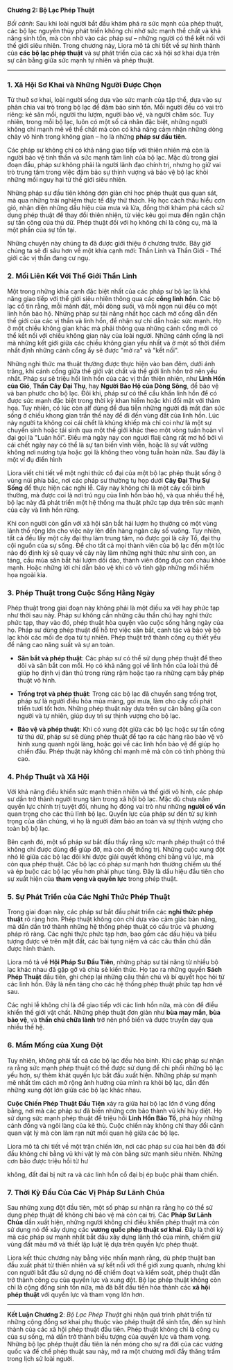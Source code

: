 **Chương 2: Bộ Lạc Phép Thuật**

*Bối cảnh*: Sau khi loài người bắt đầu khám phá ra sức mạnh của phép thuật, các bộ lạc nguyên thủy phát triển không chỉ nhờ sức mạnh thể chất và khả năng sinh tồn, mà còn nhờ vào các pháp sư – những người có thể kết nối với thế giới siêu nhiên. Trong chương này, Liora mô tả chi tiết về sự hình thành của **các bộ lạc phép thuật** và sự phát triển của các xã hội sơ khai dựa trên sự cân bằng giữa sức mạnh tự nhiên và phép thuật.

---

### **1. Xã Hội Sơ Khai và Những Người Được Chọn**

Từ thuở sơ khai, loài người sống dựa vào sức mạnh của tập thể, dựa vào sự phân chia vai trò trong bộ lạc để đảm bảo sinh tồn. Mỗi người đều có vai trò riêng: kẻ săn mồi, người thu lượm, người bảo vệ, và người chăm sóc. Tuy nhiên, trong mỗi bộ lạc, luôn có một số cá nhân đặc biệt, những người không chỉ mạnh mẽ về thể chất mà còn có khả năng cảm nhận những dòng chảy vô hình trong không gian – họ là những **pháp sư đầu tiên**.

Các pháp sư không chỉ có khả năng giao tiếp với thiên nhiên mà còn là người bảo vệ tinh thần và sức mạnh tâm linh của bộ lạc. Mặc dù trong giai đoạn đầu, pháp sư không phải là người lãnh đạo chính trị, nhưng họ giữ vai trò trung tâm trong việc đảm bảo sự thịnh vượng và bảo vệ bộ lạc khỏi những mối nguy hại từ thế giới siêu nhiên.

Những pháp sư đầu tiên không đơn giản chỉ học phép thuật qua quan sát, mà qua những trải nghiệm thực tế đầy thử thách. Họ học cách thấu hiểu cơn gió, nhận diện những dấu hiệu của mưa và lửa, đồng thời khám phá cách sử dụng phép thuật để thay đổi thiên nhiên, từ việc kêu gọi mưa đến ngăn chặn sự tấn công của thú dữ. Phép thuật đối với họ không chỉ là công cụ, mà là một phần của sự tồn tại.

Những chuyện này chúng ta đã được giới thiệu ở chương trước. Bây giờ chúng ta sẽ đi sâu hơn về một khía cạnh mới: Thần Linh và Thần Giới - Thế giới các vị thần đang cư ngụ.

### **2. Mối Liên Kết Với Thế Giới Thần Linh**

Một trong những khía cạnh đặc biệt nhất của các pháp sư bộ lạc là khả năng giao tiếp với thế giới siêu nhiên thông qua các **cổng linh hồn**. Các bộ lạc cổ tin rằng, mỗi mảnh đất, mỗi dòng suối, và mỗi ngọn núi đều có một linh hồn bảo hộ. Những pháp sư tài năng nhất học cách mở cổng dẫn đến thế giới của các vị thần và linh hồn, để nhận sự chỉ dẫn hoặc sức mạnh. Họ ở một chiều không gian khác mà phải thông qua những cánh cổng mới có thể kết nối với chiều không gian này của loài người. Những cánh cổng là nơi mà những kết giới giữa các chiều không gian yếu nhất và ở một số thời điểm nhất định những cánh cổng ấy sẽ được "mở ra" và "kết nối".

Những nghi thức ma thuật thường được thực hiện vào ban đêm, dưới ánh trăng, khi cánh cổng giữa thế giới vật chất và thế giới linh hồn trở nên yếu nhất. Pháp sư sẽ triệu hồi linh hồn của các vị thần thiên nhiên, như **Linh Hồn của Gió**, **Thần Cây Đại Thụ**, hay **Người Bảo Hộ của Dòng Sông**, để bảo vệ và ban phước cho bộ lạc. Đôi khi, pháp sư có thể cầu khấn linh hồn để có được sức mạnh đặc biệt trong thời kỳ khan hiếm hoặc khi đối mặt với thảm họa. Tuy nhiên, có lúc còn alf dùng để đua tiễn những người đã mất đàn sức sống ở chiều khong gian trần thế này để đi đến vùng đất của linh hồn. Lúc này người ta không coi cái chết là khủng khiếp mà chỉ coi như là một sự chuyển sinh hoặc tái sinh qua một thế giới khác theo một vòng tuần hoàn vĩ đại gọi là "Luân hồi". Điều mà ngày nay con ngươi flaij càng rất mơ hồ bởi vì cái chết ngày nay có thể là sự tan biến vĩnh viễn, hoặc là sự vất vưởng không nơi nương tựa hoặc gọi là không theo vòng tuần hoàn nữa. Sau đây là một ví đụ điển hình

Liora viết chi tiết về một nghi thức cổ đại của một bộ lạc phép thuật sống ở vùng núi phía bắc, nơi các pháp sư thường tụ họp dưới **Cây Đại Thụ Sự Sống** để thực hiện các nghi lễ. Cây này không chỉ là một cây cối bình thường, mà được coi là nơi trú ngụ của linh hồn bảo hộ, và qua nhiều thế hệ, bộ lạc này đã phát triển một hệ thống ma thuật phức tạp dựa trên sức mạnh của cây và linh hồn rừng.

Khi con người còn gắn với xã hội săn bắt hái lượm họ thường có một vùng lãnh thổ rộng lớn cho việc này lên đến hàng ngàn cây số vuông. Tuy nhiên, tất cả đều lấy một cây đại thụ làm trung tâm, nó được gọi là cây Tổ, đại thụ cội nguồn của sự sống. Để cho tất cả mọi thành viên của bộ lạc đến một lúc nào đó định kỳ sẽ quay về cây này làm những nghi thức như sinh con, an táng, cầu mùa săn bắt hái lượm dồi dào, thành viên đông đục con cháu khỏe mạnh. Hoặc những lời chỉ dẫn bảo vệ khi có vô tình gặp những mối hiểm họa ngoài kia.

### **3. Phép Thuật trong Cuộc Sống Hằng Ngày**

Phép thuật trong giai đoạn này không phải là một điều xa vời hay phức tạp như thời sau này. Pháp sư không cần những câu thần chú hay nghi thức phức tạp, thay vào đó, phép thuật hòa quyện vào cuộc sống hằng ngày của họ. Pháp sư dùng phép thuật để hỗ trợ việc săn bắt, canh tác và bảo vệ bộ lạc khỏi các mối đe dọa từ tự nhiên. Phép thuật trở thành công cụ thiết yếu để nâng cao năng suất và sự an toàn.

- **Săn bắt và phép thuật**: Các pháp sư có thể sử dụng phép thuật để theo dõi và săn bắt con mồi. Họ có khả năng gọi về linh hồn của loài thú để giúp họ định vị đàn thú trong rừng rậm hoặc tạo ra những cạm bẫy phép thuật vô hình.

- **Trồng trọt và phép thuật**: Trong các bộ lạc đã chuyển sang trồng trọt, pháp sư là người điều hòa mùa màng, gọi mưa, làm cho cây cối phát triển tươi tốt hơn. Những phép thuật này dựa trên sự cân bằng giữa con người và tự nhiên, giúp duy trì sự thịnh vượng cho bộ lạc.

- **Bảo vệ và phép thuật**: Khi có xung đột giữa các bộ lạc hoặc sự tấn công từ thú dữ, pháp sư sẽ dùng phép thuật để tạo ra các hàng rào bảo vệ vô hình xung quanh ngôi làng, hoặc gọi về các linh hồn bảo vệ để giúp họ chiến đấu. Phép thuật này không chỉ mạnh mẽ mà còn có tính phòng thủ cao.

### **4. Phép Thuật và Xã Hội**

Với khả năng điều khiển sức mạnh thiên nhiên và thế giới vô hình, các pháp sư dần trở thành người trung tâm trong xã hội bộ lạc. Mặc dù chưa nắm quyền lực chính trị tuyệt đối, nhưng họ đóng vai trò như những **người cố vấn** quan trọng cho các thủ lĩnh bộ lạc. Quyền lực của pháp sư đến từ sự kính trọng của dân chúng, vì họ là người đảm bảo an toàn và sự thịnh vượng cho toàn bộ bộ lạc.

Bên cạnh đó, một số pháp sư bắt đầu thấy rằng sức mạnh phép thuật có thể không chỉ được dùng để giúp đỡ, mà còn để thống trị. Những cuộc xung đột nhỏ lẻ giữa các bộ lạc đôi khi được giải quyết không chỉ bằng vũ lực, mà còn qua phép thuật. Các bộ lạc có pháp sư mạnh hơn thường chiếm ưu thế và ép buộc các bộ lạc yếu hơn phải phục tùng. Đây là dấu hiệu đầu tiên cho sự xuất hiện của **tham vọng và quyền lực** trong phép thuật.

### **5. Sự Phát Triển của Các Nghi Thức Phép Thuật**

Trong giai đoạn này, các pháp sư bắt đầu phát triển các **nghi thức phép thuật** rõ ràng hơn. Phép thuật không còn chỉ dựa vào cảm giác bản năng, mà dần dần trở thành những hệ thống phép thuật có cấu trúc và phương pháp rõ ràng. Các nghi thức phức tạp hơn, bao gồm các dấu hiệu và biểu tượng được vẽ trên mặt đất, các bài tụng niệm và các câu thần chú dần được hình thành.

Liora mô tả về **Hội Pháp Sư Đầu Tiên**, những pháp sư tài năng từ nhiều bộ lạc khác nhau đã gặp gỡ và chia sẻ kiến thức. Họ tạo ra những quyển **Sách Phép Thuật** đầu tiên, ghi chép lại những câu thần chú và bí quyết học hỏi từ các linh hồn. Đây là nền tảng cho các hệ thống phép thuật phức tạp hơn về sau.

Các nghi lễ không chỉ là để giao tiếp với các linh hồn nữa, mà còn để điều khiển thế giới vật chất. Những phép thuật đơn giản như **bùa may mắn**, **bùa bảo vệ**, và **thần chú chữa lành** trở nên phổ biến và được truyền dạy qua nhiều thế hệ.

### **6. Mầm Mống của Xung Đột**

Tuy nhiên, không phải tất cả các bộ lạc đều hòa bình. Khi các pháp sư nhận ra rằng sức mạnh phép thuật có thể được sử dụng để chi phối những bộ lạc yếu hơn, sự thèm khát quyền lực bắt đầu xuất hiện. Những pháp sư mạnh mẽ nhất tìm cách mở rộng ảnh hưởng của mình ra khỏi bộ lạc, dẫn đến những xung đột lớn giữa các bộ lạc khác nhau.

**Cuộc Chiến Phép Thuật Đầu Tiên** xảy ra giữa hai bộ lạc lớn ở vùng đồng bằng, nơi mà các pháp sư đã biến những cơn bão thành vũ khí hủy diệt. Họ sử dụng sức mạnh phép thuật để triệu hồi **Linh Hồn Bão Tố**, phá hủy những cánh đồng và ngôi làng của kẻ thù. Cuộc chiến này không chỉ thay đổi cảnh quan vật lý mà còn làm rạn nứt mối quan hệ giữa các bộ lạc.

Liora mô tả chi tiết về một trận chiến lớn, nơi các pháp sư của hai bên đã đối đầu không chỉ bằng vũ khí vật lý mà còn bằng sức mạnh siêu nhiên. Những cơn bão được triệu hồi từ hư

 không, đất đai bị nứt ra và các linh hồn cổ đại bị ép buộc phải tham chiến.

### **7. Thời Kỳ Đầu Của Các Vị Pháp Sư Lãnh Chúa**

Sau những xung đột đầu tiên, một số pháp sư nhận ra rằng họ có thể sử dụng phép thuật để không chỉ bảo vệ mà còn cai trị. Các **Pháp Sư Lãnh Chúa** dần xuất hiện, những người không chỉ điều khiển phép thuật mà còn sử dụng nó để xây dựng các **vương quốc phép thuật sơ khai**. Đây là thời kỳ mà các pháp sư mạnh nhất bắt đầu xây dựng lãnh thổ của mình, chiếm giữ vùng đất màu mỡ và thiết lập luật lệ dựa trên quyền lực phép thuật.

Liora kết thúc chương này bằng việc nhấn mạnh rằng, dù phép thuật ban đầu xuất phát từ thiên nhiên và sự kết nối với thế giới xung quanh, nhưng khi con người bắt đầu sử dụng nó để chiếm đoạt và kiểm soát, phép thuật dần trở thành công cụ của quyền lực và xung đột. Bộ lạc phép thuật không còn chỉ là cộng đồng sinh tồn nữa, mà đã bắt đầu tiến hóa thành các **xã hội phép thuật** với quyền lực và tham vọng lớn hơn.

---

**Kết Luận Chương 2**: *Bộ Lạc Phép Thuật* ghi nhận quá trình phát triển từ những cộng đồng sơ khai phụ thuộc vào phép thuật để sinh tồn, đến sự hình thành của các xã hội phép thuật đầu tiên. Phép thuật không chỉ là công cụ của sự sống, mà dần trở thành biểu tượng của quyền lực và tham vọng. Những bộ lạc phép thuật đầu tiên là nền móng cho sự ra đời của các vương quốc và đế chế phép thuật sau này, mở ra một chương mới đầy thăng trầm trong lịch sử loài người.